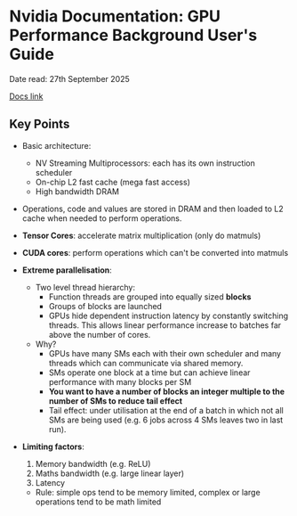 # Nvidia Documentation: GPU Performance Background User's Guide

Date read: 27th September 2025

[Docs link](https://docs.nvidia.com/deeplearning/performance/pdf/Optimizing-Linear-Fully-Connected-Layers-User-Guide.pdf)

## Key Points
* Basic architecture:
	* NV Streaming Multiprocessors: each has its own instruction scheduler
	* On-chip L2 fast cache (mega fast access)
	* High bandwidth DRAM 
* Operations, code and values are stored in DRAM and then loaded to L2 cache when needed to perform operations.
* **Tensor Cores**: accelerate matrix multiplication (only do matmuls)
* **CUDA cores**: perform operations which can't be converted into matmuls

* **Extreme parallelisation**:
	* Two level thread hierarchy:
		* Function threads are grouped into equally sized **blocks**
		* Groups of blocks are launched
		* GPUs hide dependent instruction latency by constantly switching threads.
		This allows linear performance increase to batches far above the number of cores.
	* Why?
		* GPUs have many SMs each with their own scheduler and many threads which can communicate via shared memory.
		* SMs operate one block at a time but can achieve linear performance with many blocks per SM
		* **You want to have a number of blocks an integer multiple to the number of SMs to reduce tail effect**
		* Tail effect: under utilisation at the end of a batch in which not all SMs are being used (e.g. 6 jobs across 4 SMs leaves two in last run).

* **Limiting factors**:
	1. Memory bandwidth (e.g. ReLU)
	2. Maths bandwidth (e.g. large linear layer)
	3. Latency
	* Rule: simple ops tend to be memory limited, complex or large operations tend to be math limited





